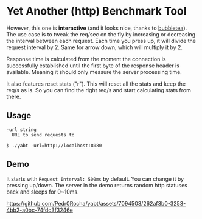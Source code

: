 # Yet Another (http) Benchmark Tool

However, this one is **interactive** (and it looks nice, thanks to [bubbletea](https://github.com/charmbracelet/bubbletea)).
The use case is to tweak the req/sec on the fly by increasing or decreasing the interval between each request.
Each time you press up, it will divide the request interval by 2. Same for arrow down, which will multiply it by 2.

Response time is calculated from the moment the connection is successfully established until the first byte of the
response header is available. Meaning it should only measure the server processing time.

It also features reset stats ("r"). This will reset all the stats and keep the req/s as is. So you can find the right req/s
and start calculating stats from there.

## Usage

```
-url string
  URL to send requests to

$ ./yabt -url=http://localhost:8080

```

## Demo

It starts with `Request Interval: 500ms` by default. You can change it by pressing up/down. The server in the demo
returns random http statuses back and sleeps for 0~10ms.

https://github.com/Pedr0Rocha/yabt/assets/7094503/262af3b0-3253-4bb2-a0bc-74fdc3f3246e
